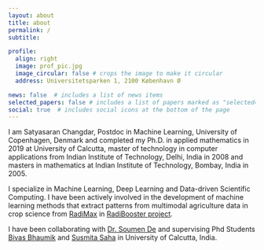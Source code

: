 ```yaml
---
layout: about
title: about
permalink: /
subtitle: 

profile:
  align: right
  image: prof_pic.jpg
  image_circular: false # crops the image to make it circular
  address: Universitetsparken 1, 2100 København Ø

news: false  # includes a list of news items
selected_papers: false # includes a list of papers marked as "selected={true}"
social: true  # includes social icons at the bottom of the page
---
```


I am Satyasaran Changdar, Postdoc in Machine Learning, University of Copenhagen, Denmark and completed my Ph.D. in applied mathematics in 2019 at University of Calcutta, master of technology in computer applications from Indian Institute of Technology, Delhi, India in 2008 and masters in mathematics at Indian Institute of Technology, Bombay, India in 2005.

I specialize in Machine Learning, Deep Learning and Data-driven Scientific Computing. I have been actively involved in the development of machine learning methods that extract patterns from multimodal agriculture data in crop science from [RadiMax](https://cropinnovation.dk/some-of-the-projects/radimax/) in  [RadiBooster project](https://plen.ku.dk/english/research/crop_sciences/cpps/radibooster/). 

I have been collaborating with [Dr. Soumen De](https://scholar.google.co.in/citations?user=ZwIi7oUAAAAJ&hl=en) and supervising Phd Students [Bivas Bhaumik](https://scholar.google.com/citations?user=FfG_kKQAAAAJ&hl=en&authuser=3) and [Susmita Saha](https://www.researchgate.net/profile/Susmita-Saha-16) in University of Calcutta, India.



